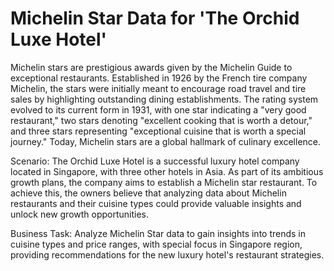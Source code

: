 # Michelin Star Data for 'The Orchid Luxe Hotel'

Michelin stars are prestigious awards given by the Michelin Guide to exceptional restaurants. Established in 1926 by the French tire company Michelin, the stars were initially meant to encourage road travel and tire sales by highlighting outstanding dining establishments. The rating system evolved to its current form in 1931, with one star indicating a "very good restaurant," two stars denoting "excellent cooking that is worth a detour," and three stars representing "exceptional cuisine that is worth a special journey." Today, Michelin stars are a global hallmark of culinary excellence.

Scenario: The Orchid Luxe Hotel is a successful luxury hotel company located in Singapore, with three other hotels in Asia. As part of its ambitious growth plans, the company aims to establish a Michelin star restaurant. To achieve this, the owners believe that analyzing data about Michelin restaurants and their cuisine types could provide valuable insights and unlock new growth opportunities.

Business Task: Analyze Michelin Star data to gain insights into trends in cuisine types and price ranges, with special focus in Singapore region, providing recommendations for the new luxury hotel's restaurant strategies.

